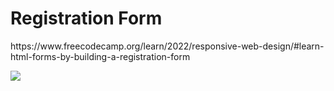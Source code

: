 <h1>Registration Form</h1>
<p>https://www.freecodecamp.org/learn/2022/responsive-web-design/#learn-html-forms-by-building-a-registration-form</p>
<img src="https://raw.githubusercontent.com/mika0798/Road_to_Fullstack/refs/heads/main/freecodecamp.org/Responsive%20Web%20Design/Registration%20Form/Screenshot%20registration_form.png">
